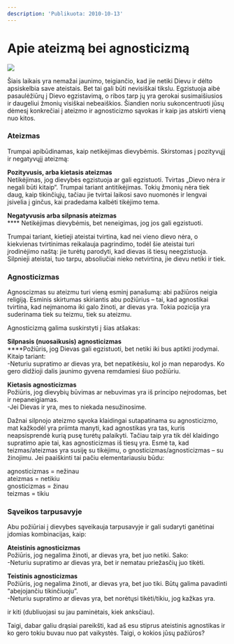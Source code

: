 ```yaml
---
description: 'Publikuota: 2010-10-13'
---
```


# Apie ateizmą bei agnosticizmą

![](../../.gitbook/assets/atheist\_chart\_thumb.gif)

Šiais laikais yra nemažai jaunimo, teigiančio, kad jie netiki Dievu ir dėlto apsiskelbia save ateistais. Bet tai gali būti nevisiškai tikslu. Egzistuoja aibė pasaulėžiūrų į Dievo egzistavimą, o ribos tarp jų yra gerokai susimaišiusios ir daugeliui žmonių visiškai nebeaiškios. Šiandien noriu sukoncentruoti jūsų dėmesį konkrečiai į ateizmo ir agnosticizmo sąvokas ir kaip jas atskirti vieną nuo kitos.

### Ateizmas

Trumpai apibūdinamas, kaip netikėjimas dievybėmis. Skirstomas į pozityvųjį ir negatyvųjį ateizmą:

**Pozityvusis, arba kietasis ateizmas**\
Netikėjimas, jog dievybės egzistuoja ar gali egzistuoti. Tvirtas „Dievo nėra ir negali būti kitaip“. Trumpai tariant antitikėjimas. Tokių žmonių nėra tiek daug, kaip tikinčiųjų, tačiau jie tvirtai laikosi savo nuomonės ir lengvai įsivelia į ginčus, kai pradedama kalbėti tikėjimo tema.

**Negatyvusis arba silpnasis ateizmas**\
&#x20;**** Netikėjimas dievybėmis, bet neneigimas, jog jos gali egzistuoti.

Trumpai tariant, kietieji ateistai tvirtina, kad nei vieno dievo nėra, o kiekvienas tvirtinimas reikalauja pagrindimo, todėl šie ateistai turi įrodinėjimo naštą: jie turėtų parodyti, kad dievas iš tiesų neegzistuoja. Silpnieji ateistai, tuo tarpu, absoliučiai nieko netvirtina, jie dievu netiki ir tiek.

### Agnosticizmas

Agnoscizmas su ateizmu turi vieną esminį panašumą: abi pažiūros neigia religiją. Esminis skirtumas skiriantis abu požiūrius – tai, kad agnostikai tvirtina, kad neįmanoma iki galo žinoti, ar dievas yra. Tokia pozicija yra suderinama tiek su teizmu, tiek su ateizmu.

Agnosticizmą galima suskirstyti į šias atšakas:

**Silpnasis (nuosaikusis) agnosticizmas**\
****Požiūris, jog Dievas gali egzistuoti, bet netiki iki bus aptikti įrodymai. Kitaip tariant: \
\-Neturiu supratimo ar dievas yra, bet nepatikėsiu, kol jo man neparodys. Ko gero didžioji dalis jaunimo gyvena remdamiesi šiuo požiūriu.

**Kietasis agnosticizmas**\
Požiūris, jog dievybių būvimas ar nebuvimas yra iš principo neįrodomas, bet ir nepaneigiamas.\
\-Jei Dievas ir yra, mes to niekada nesužinosime.

Dažnai silpnojo ateizmo sąvoka klaidingai sutapatinama su agnosticizmo, mat kažkodėl yra priimta manyti, kad agnostikas yra tas, kuris neapsisprendė kurią pusę turėtų palaikyti. Tačiau taip yra tik dėl klaidingo supratimo apie tai, kas agnosticizmas iš tiesų yra. Esmė ta, kad teizmas/ateizmas yra susiję su tikėjimu, o gnosticizmas/agnosticizmas – su žinojimu. Jei paaiškinti tai pačiu elementariausiu būdu:

agnosticizmas = nežinau\
ateizmas = netikiu\
gnosticizmas = žinau\
teizmas = tikiu

### Sąveikos tarpusavyje

Abu požiūriai į dievybes sąveikauja tarpusavyje ir gali sudaryti ganėtinai įdomias kombinacijas, kaip:

**Ateistinis agnosticizmas**\
Požiūris, jog negalima žinoti, ar dievas yra, bet juo netiki. Sako:\
\-Neturiu supratimo ar dievas yra, bet ir nematau priežasčių juo tikėti.

**Teistinis agnosticizmas**\
Požiūris, jog negalima žinoti, ar dievas yra, bet juo tiki. Būtų galima pavadinti “abejojančiu tikinčiuoju”.\
\-Neturiu supratimo ar dievas yra, bet norėtųsi tikėti/tikiu, jog kažkas yra.

ir kiti (dubliuojasi su jau paminėtais, kiek anksčiau).

Taigi, dabar galiu drąsiai pareikšti, kad aš esu stiprus ateistinis agnostikas ir ko gero tokiu buvau nuo pat vaikystės. Taigi, o kokios jūsų pažiūros?

